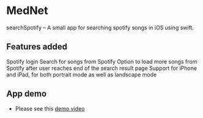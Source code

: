 # MedNet

searchSpotify – A small app for searching spotify songs in iOS using swift.

## Features added
Spotify login
Search for songs from Spotify
Option to load more songs from Spotify after user reaches end of the search result page
Support for iPhone and iPad, for both portrait mode as well as landscape mode

## App demo

- Please see this [demo video](https://github.com/himi1/searchSpotify/blob/master/appvideo1080p.mp4)
